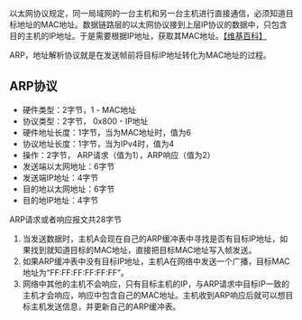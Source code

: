 以太网协议规定，同一局域网的一台主机和另一台主机进行直接通信，必须知道目标地址的MAC地址。数据链路层的以太网协议接到上层IP协议的数据中，只包含目的主机的IP地址。于是需要根据IP地址，获取其MAC地址。[【维基百科】](https://zh.wikipedia.org/wiki/地址解析协议)

ARP，地址解析协议就是在发送帧前将目标IP地址转化为MAC地址的过程。

## ARP协议

* 硬件类型：2字节，1 - MAC地址
* 协议类型：2字节， 0x800 - IP地址
* 硬件地址长度：1字节，当为MAC地址时，值为6
* 协议地址长度：1字节，当为IPv4时，值为4
* 操作：2字节， ARP请求（值为1），ARP响应（值为2）
* 发送端以太网地址：6字节
* 发送端IP地址：4字节
* 目的地以太网地址：6字节
* 目的地IP地址：4字节

ARP请求或者响应报文共28字节

1. 当发送数据时，主机A会现在自己的ARP缓冲表中寻找是否有目标IP地址，如果找到就知道目标的MAC地址，直接把目标MAC地址写入帧发送。
2. 如果ARP缓冲表中没有目标IP地址，主机A在网络中发送一个广播，目标MAC地址为“FF:FF:FF:FF:FF:FF”。
3. 网络中其他的主机不会响应，只有目标主机的IP，与ARP请求中目标IP一致的主机才会响应，响应中包含自己的MAC地址。主机收到ARP响应后就可以想目标主机发送信息，并更新自己的ARP缓冲表。



